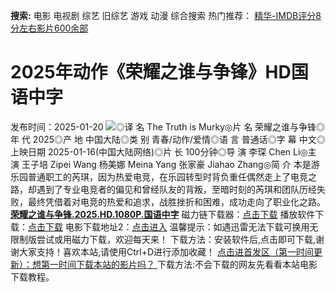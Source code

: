 **搜索:** 电影 电视剧 综艺 旧综艺 游戏 动漫 综合搜索 热门推荐： [精华-IMDB评分8分左右影片600余部](https://www.dytt8.com/html/gndy/jddy/20160320/50510.html)
# 2025年动作《荣耀之谁与争锋》HD国语中字
发布时间：2025-01-20 
![](https://i.endpot.com/image/J95UE/01.jpg)◎译 名 The Truth is Murky◎片 名 荣耀之谁与争锋◎年 代 2025◎产 地 中国大陆◎类 别 青春/动作/爱情◎语 言 普通话◎字 幕 中文◎上映日期 2025-01-16(中国大陆网络)◎片 长 100分钟◎导 演 李琛 Chen Li◎主 演 王子培 Zipei Wang 杨美娜 Meina Yang 张家豪 Jiahao Zhang◎简 介 本是游乐园普通职工的芮琪，因为热爱电竞，在乐园转型时背负重任偶然走上了电竞之路，却遇到了专业电竞者的偏见和曾经队友的背叛，至暗时刻的芮琪和团队历经失败，最终凭借着对电竞的热爱和追求，战胜挫折和困难，成功走向了职业化之路。[**荣耀之谁与争锋.2025.HD.1080P.国语中字**](magnet:?xt=urn:btih:ae3d72d352207afd3d911680b8df646c2e6ff1a6&dn=%e9%98%b3%e5%85%89%e7%94%b5%e5%bd%b1dygod.org.%e8%8d%a3%e8%80%80%e4%b9%8b%e8%b0%81%e4%b8%8e%e4%ba%89%e9%94%8b.2025.HD.1080P.%e5%9b%bd%e8%af%ad%e4%b8%ad%e5%ad%97.mkv&tr=udp%3a%2f%2ftracker.opentrackr.org%3a1337%2fannounce&tr=udp%3a%2f%2fexodus.desync.com%3a6969%2fannounce) 磁力链下载器：[点击下载](https://dygod.org/js/bt.htm "qBittorrent") 播放软件下载：[点击下载](https://dygod.org/js/player.htm "PotPlayer") 电影下载地址2：[点击进入](https://dygod.org/ "阳光电影") 温馨提示：如遇迅雷无法下载可换用无限制版尝试或用磁力下载，欢迎每天来！  下载方法：安装软件后,点击即可下载,谢谢大家支持！喜欢本站,请使用Ctrl+D进行添加收藏！ [点击进首发区（第一时间更新）：想第一时间下载本站的影片吗？ ](https://www.ygdy8.net/)下载方法:不会下载的网友先看看本站电影下载教程。